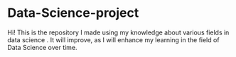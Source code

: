 # Data-Science-project
Hi! This is the repository I made using my knowledge about various fields in data science . It will improve, as I will enhance my learning in the field of Data Science over time.
